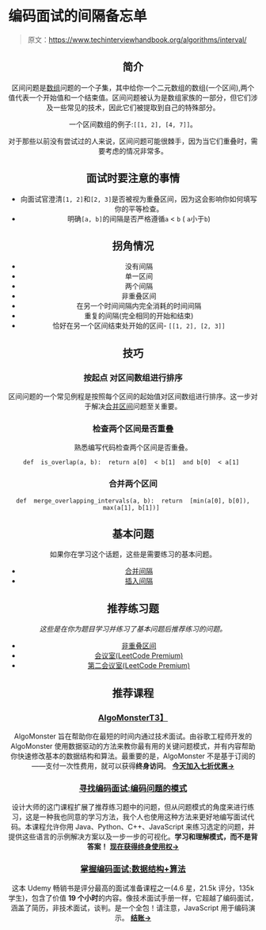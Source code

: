 # 编码面试的间隔备忘单

> 原文：<https://www.techinterviewhandbook.org/algorithms/interval/>

<header>

## 简介[](#introduction "Direct link to heading")

区间问题是[数组](/algorithms/array/)问题的一个子集，其中给你一个二元数组的数组(一个区间),两个值代表一个开始值和一个结束值。区间问题被认为是数组家族的一部分，但它们涉及一些常见的技术，因此它们被提取到自己的特殊部分。

一个区间数组的例子:`[[1, 2], [4, 7]]`。

对于那些以前没有尝试过的人来说，区间问题可能很棘手，因为当它们重叠时，需要考虑的情况非常多。

## 面试时要注意的事情[](#things-to-look-out-for-during-interviews "Direct link to heading")

*   向面试官澄清`[1, 2]`和`[2, 3]`是否被视为重叠区间，因为这会影响你如何填写你的平等检查。
*   明确`[a, b]`的间隔是否严格遵循`a` < `b` ( `a`小于`b`)

## 拐角情况[](#corner-cases "Direct link to heading")

*   没有间隔
*   单一区间
*   两个间隔
*   非重叠区间
*   在另一个时间间隔内完全消耗的时间间隔
*   重复的间隔(完全相同的开始和结束)
*   恰好在另一个区间结束处开始的区间- `[[1, 2], [2, 3]]`

## 技巧[](#techniques "Direct link to heading")

### 按起点 [](#sort-the-array-of-intervals-by-its-starting-point "Direct link to heading") 对区间数组进行排序

区间问题的一个常见例程是按照每个区间的起始值对区间数组进行排序。这一步对于解决[合并区间](https://leetcode.com/problems/merge-intervals/)问题至关重要。

### 检查两个区间是否重叠[](#checking-if-two-intervals-overlap "Direct link to heading")

熟悉编写代码检查两个区间是否重叠。

```
def  is_overlap(a, b):  return a[0]  < b[1]  and b[0]  < a[1] 
```

### 合并两个区间[](#merging-two-intervals "Direct link to heading")

```
def  merge_overlapping_intervals(a, b):  return  [min(a[0], b[0]),  max(a[1], b[1])] 
```

## 基本问题[](#essential-questions "Direct link to heading")

如果你在学习这个话题，这些是需要练习的基本问题。

*   [合并间隔](https://leetcode.com/problems/merge-intervals/)
*   [插入间隔](https://leetcode.com/problems/insert-interval/)

## 推荐练习题[](#recommended-practice-questions "Direct link to heading")

*这些是在你为题目学习并练习了基本问题后推荐练习的问题。*

*   [非重叠区间](https://leetcode.com/problems/non-overlapping-intervals/)
*   [会议室(LeetCode Premium)](https://leetcode.com/problems/meeting-rooms/)
*   [第二会议室(LeetCode Premium)](https://leetcode.com/problems/meeting-rooms-ii/)

## 推荐课程[](#recommended-courses "Direct link to heading")

### [AlgoMonster](https://shareasale.com/r.cfm?b=1873647&u=3114753&m=114505&urllink=&afftrack=)[T3】](#algomonster "Direct link to heading")

AlgoMonster 旨在帮助你在最短的时间内通过技术面试。由谷歌工程师开发的 AlgoMonster 使用数据驱动的方法来教你最有用的关键问题模式，并有内容帮助你快速修改基本的数据结构和算法。最重要的是，AlgoMonster 不是基于订阅的——支付一次性费用，就可以获得**终身访问**。 [**今天加入七折优惠→**](https://shareasale.com/r.cfm?b=1873647&u=3114753&m=114505&urllink=&afftrack=)

### [寻找编码面试:编码问题的模式](https://designgurus.org/link/kJSIoU?url=https%3A%2F%2Fdesigngurus.org%2Fcourse%3Fcourseid%3Dgrokking-the-coding-interview)[](#grokking-the-coding-interview-patterns-for-coding-questions "Direct link to heading")

设计大师的这门课程扩展了推荐练习题中的问题，但从问题模式的角度来进行练习，这是一种我也同意的学习方法，我个人也使用这种方法来更好地编写面试代码。本课程允许你用 Java、Python、C++、JavaScript 来练习选定的问题，并提供这些语言的示例解决方案以及一步一步的可视化。**学习和理解模式，而不是背答案！** [**现在获得终身使用权→**](https://designgurus.org/link/kJSIoU?url=https%3A%2F%2Fdesigngurus.org%2Fcourse%3Fcourseid%3Dgrokking-the-coding-interview)

### [掌握编码面试:数据结构+算法](https://fxo.co/DQpY)[](#master-the-coding-interview-data-structures--algorithms "Direct link to heading")

这本 Udemy 畅销书是评分最高的面试准备课程之一(4.6 星，21.5k 评分，135k 学生)，包含了价值 **19 个小时**的内容。像技术面试手册一样，它超越了编码面试，涵盖了简历，非技术面试，谈判。是一个全包！请注意，JavaScript 用于编码演示。 [**结账→**](https://fxo.co/DQpY)

</header>
